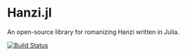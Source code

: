 # Hanzi.jl

An open-source library for romanizing Hanzi written in Julia.

[![Build Status](https://github.com/NicoACloutier/Hanzi.jl/actions/workflows/CI.yml/badge.svg?branch=main)](https://github.com/NicoACloutier/Hanzi.jl/actions/workflows/CI.yml?query=branch%3Amain)
